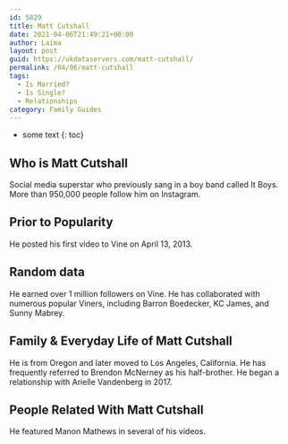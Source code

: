 ```yaml
---
id: 5829
title: Matt Cutshall
date: 2021-04-06T21:49:21+00:00
author: Laima
layout: post
guid: https://ukdataservers.com/matt-cutshall/
permalink: /04/06/matt-cutshall
tags:
  - Is Married?
  - Is Single?
  - Relationships
category: Family Guides
---
```


* some text
{: toc}


## Who is Matt Cutshall
                  
                  
                  
Social media superstar who previously sang in a boy band called It Boys. More than 950,000 people follow him on Instagram.
                  
              
            
              
            
                
                
                
## Prior to Popularity
                  
                  
                  
He posted his first video to Vine on April 13, 2013.
                  
              
            
              
            
                
                
                
## Random data
                  
                  
                  
He earned over 1 million followers on Vine. He has collaborated with numerous popular Viners, including Barron Boedecker, KC James, and Sunny Mabrey.
                  
              
            
              
            
                
                
                
## Family & Everyday Life of Matt Cutshall
                  
                  
                  
He is from Oregon and later moved to Los Angeles, California. He has frequently referred to Brendon McNerney as his half-brother. He began a relationship with Arielle Vandenberg in 2017. 
                  
              
            
              
            
                
                
                
## People Related With Matt Cutshall
                  
                  
                  
He featured Manon Mathews in several of his videos. 
                  
              
            
              
            
                
              
            
              
              
            
            
              
            
          
          
          